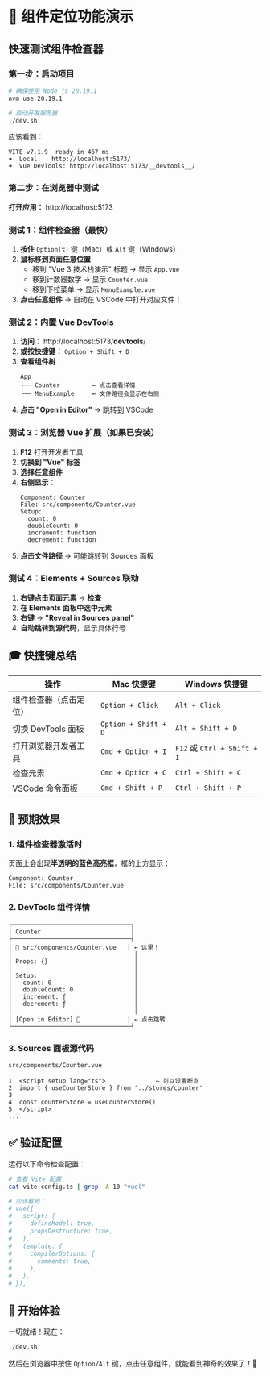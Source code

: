 # 🎯 组件定位功能演示

## 快速测试组件检查器

### 第一步：启动项目

```bash
# 确保使用 Node.js 20.19.1
nvm use 20.19.1

# 启动开发服务器
./dev.sh
```

应该看到：
```
VITE v7.1.9  ready in 467 ms
➜  Local:   http://localhost:5173/
➜  Vue DevTools: http://localhost:5173/__devtools__/
```

### 第二步：在浏览器中测试

**打开应用：** http://localhost:5173

### 测试 1：组件检查器（最快）

1. **按住** `Option(⌥)` 键（Mac）或 `Alt` 键（Windows）
2. **鼠标移到页面任意位置**
   - 移到 "Vue 3 技术栈演示" 标题 → 显示 `App.vue`
   - 移到计数器数字 → 显示 `Counter.vue`
   - 移到下拉菜单 → 显示 `MenuExample.vue`
3. **点击任意组件** → 自动在 VSCode 中打开对应文件！

### 测试 2：内置 Vue DevTools

1. **访问：** http://localhost:5173/__devtools__/
2. **或按快捷键：** `Option + Shift + D`
3. **查看组件树**
   ```
   App
   ├── Counter         ← 点击查看详情
   └── MenuExample     ← 文件路径会显示在右侧
   ```
4. **点击 "Open in Editor"** → 跳转到 VSCode

### 测试 3：浏览器 Vue 扩展（如果已安装）

1. **F12** 打开开发者工具
2. **切换到 "Vue" 标签**
3. **选择任意组件**
4. **右侧显示：**
   ```
   Component: Counter
   File: src/components/Counter.vue
   Setup:
     count: 0
     doubleCount: 0
     increment: function
     decrement: function
   ```
5. **点击文件路径** → 可能跳转到 Sources 面板

### 测试 4：Elements + Sources 联动

1. **右键点击页面元素** → **检查**
2. **在 Elements 面板中选中元素**
3. **右键** → **"Reveal in Sources panel"**
4. **自动跳转到源代码**，显示具体行号

## 🎓 快捷键总结

| 操作 | Mac 快捷键 | Windows 快捷键 |
|------|-----------|---------------|
| 组件检查器（点击定位） | `Option + Click` | `Alt + Click` |
| 切换 DevTools 面板 | `Option + Shift + D` | `Alt + Shift + D` |
| 打开浏览器开发者工具 | `Cmd + Option + I` | `F12` 或 `Ctrl + Shift + I` |
| 检查元素 | `Cmd + Option + C` | `Ctrl + Shift + C` |
| VSCode 命令面板 | `Cmd + Shift + P` | `Ctrl + Shift + P` |

## 📸 预期效果

### 1. 组件检查器激活时

页面上会出现**半透明的蓝色高亮框**，框的上方显示：
```
Component: Counter
File: src/components/Counter.vue
```

### 2. DevTools 组件详情

```
┌─────────────────────────────────┐
│ Counter                         │
├─────────────────────────────────┤
│ 📁 src/components/Counter.vue   │ ← 这里！
│                                  │
│ Props: {}                        │
│                                  │
│ Setup:                           │
│   count: 0                       │
│   doubleCount: 0                 │
│   increment: ƒ                   │
│   decrement: ƒ                   │
│                                  │
│ [Open in Editor] 🔗             │ ← 点击跳转
└─────────────────────────────────┘
```

### 3. Sources 面板源代码

```
src/components/Counter.vue

1  <script setup lang="ts">              ← 可以设置断点
2  import { useCounterStore } from '../stores/counter'
3  
4  const counterStore = useCounterStore()
5  </script>
...
```

## ✅ 验证配置

运行以下命令检查配置：

```bash
# 查看 Vite 配置
cat vite.config.ts | grep -A 10 "vue("

# 应该看到：
# vue({
#   script: {
#     defineModel: true,
#     propsDestructure: true,
#   },
#   template: {
#     compilerOptions: {
#       comments: true,
#     },
#   },
# }),
```

## 🎊 开始体验

一切就绪！现在：

```bash
./dev.sh
```

然后在浏览器中按住 `Option/Alt` 键，点击任意组件，就能看到神奇的效果了！🎉

